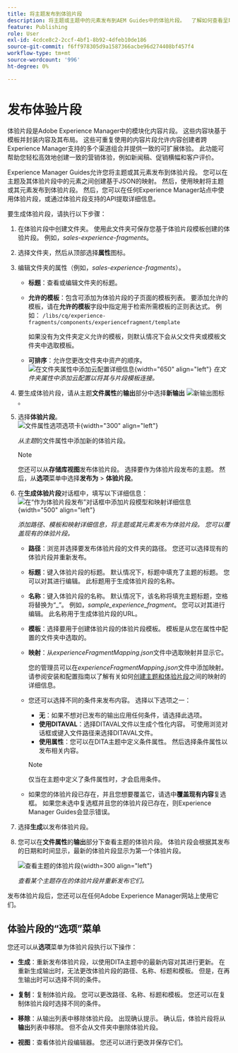 ```yaml
---
title: 将主题发布到体验片段
description: 将主题或主题中的元素发布到AEM Guides中的体验片段。  了解如何查看呈现给某个主题的体验片段并重新发布它们。
feature: Publishing
role: User
exl-id: 4cdce8c2-2ccf-4bf1-8b92-4dfeb10de186
source-git-commit: f6ff978305d9a1587366acbe96d274408bf457f4
workflow-type: tm+mt
source-wordcount: '996'
ht-degree: 0%

---
```


# 发布体验片段

体验片段是Adobe Experience Manager中的模块化内容片段。 这些内容块基于模板并封装内容及其布局。 这些可重复使用的内容片段允许内容创建者跨Experience Manager支持的多个渠道组合并提供一致的可扩展体验。 此功能可帮助您轻松高效地创建一致的营销体验，例如新闻稿、促销横幅和客户评价。

Experience Manager Guides允许您将主题或其元素发布到体验片段。 您可以在主题及其体验片段中的元素之间创建基于JSON的映射。 然后，使用映射将主题或其元素发布到体验片段。 然后，您可以在任何Experience Manager站点中使用体验片段，或通过体验片段支持的API提取详细信息。




要生成体验片段，请执行以下步骤：


1. 在体验片段中创建文件夹。 使用此文件夹可保存您基于体验片段模板创建的体验片段。 例如，*sales-experience-fragments*。
1. 选择文件夹，然后从顶部选择&#x200B;**属性**&#x200B;图标。
1. 编辑文件夹的属性（例如，*sales-experience-fragments*）。


   * **标题**：查看或编辑文件夹的标题。

   * **允许的模板**：包含可添加为体验片段的子页面的模板列表。 要添加允许的模板，请在&#x200B;**允许的模板**字段中指定用于检索所需模板的正则表达式。
例如：
     `/libs/cq/experience-fragments/components/experiencefragment/template`

     如果没有为文件夹定义允许的模板，则默认情况下会从父文件夹或模板文件夹中选取模板。
   * **可排序**：允许您更改文件夹中资产的顺序。
     ![在文件夹属性中添加云配置详细信息](images/experience-fragment-folder-properties.png){width="650" align="left"}
     *在文件夹属性中添加云配置以将其与片段模板连接。*
1. 要生成体验片段，请从主题&#x200B;**文件属性**&#x200B;的&#x200B;**输出**&#x200B;部分中选择&#x200B;**新输出** ![新输出图标](./images/Add_icon.svg)。
1. 选择&#x200B;**体验片段**。\
   ![文件属性选项选项卡](./images/file-properties-outputs-new.png){width="300" align="left"}

   *从主题*&#x200B;的文件属性中添加新的体验片段。

   >[!NOTE]
   >
   > 您还可以从&#x200B;**存储库视图**&#x200B;发布体验片段。 选择要作为体验片段发布的主题。 然后，从&#x200B;**选项**&#x200B;菜单中选择&#x200B;**发布为** > **体验片段**。

1. 在&#x200B;**生成体验片段**对话框中，填写以下详细信息：
   ![在“作为体验片段发布”对话框中添加片段模型和映射详细信息](images/experience-fragment-generate.png){width="500" align="left"}

   *添加路径、模板和映射详细信息，将主题或其元素发布为体验片段。 您可以覆盖现有的体验片段。*

   * **路径**：浏览并选择要发布体验片段的文件夹的路径。 您还可以选择现有的体验片段并重新发布。
   * **标题**：键入体验片段的标题。 默认情况下，标题中填充了主题的标题。 您可以对其进行编辑。 此标题用于生成体验片段的名称。
   * **名称**：键入体验片段的名称。 默认情况下，该名称将填充主题标题，空格将替换为“_”。 例如，*sample_experience_fragment*。 您可以对其进行编辑。 此名称用于生成体验片段的URL。
   * **模板**：选择要用于创建体验片段的体验片段模板。 模板是从您在属性中配置的文件夹中选取的。
   * **映射**：从&#x200B;*experienceFragmentMapping.json*&#x200B;文件中选取映射并显示它。



     您的管理员可以在&#x200B;*experienceFragmentMapping.json*&#x200B;文件中添加映射。  请参阅安装和配置指南以了解有关如何[创建主题和体验片段](../cs-install-guide/conf-experience-fragment-mapping-cs.md)之间的映射的详细信息。

   * 您还可以选择不同的条件来发布内容。  选择以下选项之一：


      * **无**：如果不想对已发布的输出应用任何条件，请选择此选项。
      * **使用DITAVAL**：选择DITAVAL文件以生成个性化内容。 可使用浏览对话框或键入文件路径来选择DITAVAL文件。
      * **使用属性**：您可以在DITA主题中定义条件属性。 然后选择条件属性以发布相关内容。

     >[!NOTE]
     > 
     >仅当在主题中定义了条件属性时，才会启用条件。


   * 如果您的体验片段已存在，并且您想要覆盖它，请选中&#x200B;**覆盖现有内容**&#x200B;复选框。 如果您未选中复选框并且您的体验片段已存在，则Experience Manager Guides会显示错误。
1. 选择&#x200B;**生成**&#x200B;以发布体验片段。
1. 您可以在&#x200B;**文件属性**&#x200B;的&#x200B;**输出**&#x200B;部分下查看主题的体验片段。 体验片段会根据其发布的日期和时间显示，最新的体验片段显示为第一个体验片段。

   ![查看主题的体验片段](images/experience-fragment-outputs-new.png){width=300 align=&quot;left&quot;}

   *查看某个主题存在的体验片段并重新发布它们。*




发布体验片段后，您还可以在任何Adobe Experience Manager网站上使用它们。


## 体验片段的“选项”菜单

您还可以从&#x200B;**选项**&#x200B;菜单为体验片段执行以下操作：

* **生成**：重新发布体验片段，以使用DITA主题中的最新内容对其进行更新。 在重新生成输出时，无法更改体验片段的路径、名称、标题和模板。 但是，在再生输出时可以选择不同的条件。

* **复制**：复制体验片段。 您可以更改路径、名称、标题和模板。 您还可以在复制体验片段时选择不同的条件。

* **移除**：从输出列表中移除体验片段。 出现确认提示。 确认后，体验片段将从&#x200B;**输出**&#x200B;列表中移除。 但不会从文件夹中删除体验片段。

* **视图**：查看体验片段编辑器。 您还可以进行更改并保存它们。

